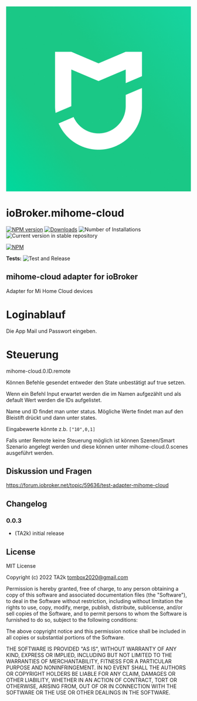 ![Logo](admin/mihome-cloud.png)

# ioBroker.mihome-cloud

[![NPM version](https://img.shields.io/npm/v/iobroker.mihome-cloud.svg)](https://www.npmjs.com/package/iobroker.mihome-cloud)
[![Downloads](https://img.shields.io/npm/dm/iobroker.mihome-cloud.svg)](https://www.npmjs.com/package/iobroker.mihome-cloud)
![Number of Installations](https://iobroker.live/badges/mihome-cloud-installed.svg)
![Current version in stable repository](https://iobroker.live/badges/mihome-cloud-stable.svg)

[![NPM](https://nodei.co/npm/iobroker.mihome-cloud.png?downloads=true)](https://nodei.co/npm/iobroker.mihome-cloud/)

**Tests:** ![Test and Release](https://github.com/TA2k/ioBroker.mihome-cloud/workflows/Test%20and%20Release/badge.svg)

## mihome-cloud adapter for ioBroker

Adapter for Mi Home Cloud devices

# Loginablauf

Die App Mail und Passwort eingeben.

# Steuerung

mihome-cloud.0.ID.remote

Können Befehle gesendet entweder den State unbestätigt auf true setzen.

Wenn ein Befehl Input erwartet werden die im Namen aufgezählt und als default Wert werden die IDs aufgelistet.

Name und ID findet man unter status. Mögliche Werte findet man auf den Bleistift drückt und dann unter states.

Eingabewerte könnte z.b. `["10",0,1] `

Falls unter Remote keine Steuerung möglich ist können Szenen/Smart Szenario angelegt werden und diese können unter mihome-cloud.0.scenes ausgeführt werden.

## Diskussion und Fragen

<https://forum.iobroker.net/topic/59636/test-adapter-mihome-cloud>

## Changelog

### 0.0.3

- (TA2k) initial release

## License

MIT License

Copyright (c) 2022 TA2k <tombox2020@gmail.com>

Permission is hereby granted, free of charge, to any person obtaining a copy
of this software and associated documentation files (the "Software"), to deal
in the Software without restriction, including without limitation the rights
to use, copy, modify, merge, publish, distribute, sublicense, and/or sell
copies of the Software, and to permit persons to whom the Software is
furnished to do so, subject to the following conditions:

The above copyright notice and this permission notice shall be included in all
copies or substantial portions of the Software.

THE SOFTWARE IS PROVIDED "AS IS", WITHOUT WARRANTY OF ANY KIND, EXPRESS OR
IMPLIED, INCLUDING BUT NOT LIMITED TO THE WARRANTIES OF MERCHANTABILITY,
FITNESS FOR A PARTICULAR PURPOSE AND NONINFRINGEMENT. IN NO EVENT SHALL THE
AUTHORS OR COPYRIGHT HOLDERS BE LIABLE FOR ANY CLAIM, DAMAGES OR OTHER
LIABILITY, WHETHER IN AN ACTION OF CONTRACT, TORT OR OTHERWISE, ARISING FROM,
OUT OF OR IN CONNECTION WITH THE SOFTWARE OR THE USE OR OTHER DEALINGS IN THE
SOFTWARE.
